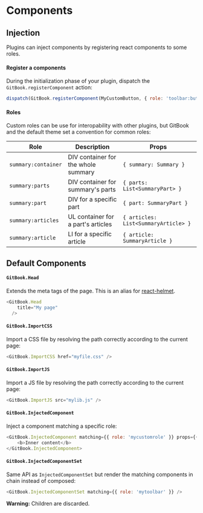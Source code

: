 # Components


## Injection

Plugins can inject components by registering react components to some roles.

#### Register a components

During the initialization phase of your plugin, dispatch the `GitBook.registerComponent` action:

```js
dispatch(GitBook.registerComponent(MyCustomButton, { role: 'toolbar:buttons:left' }));
```

#### Roles

Custom roles can be use for interopability with other plugins, but GitBook and the default theme set a convention for common roles:

| Role | Description | Props |
| ---- | ----------- | ----- |
| `summary:container` | DIV container for the whole summary | `{ summary: Summary }` |
| `summary:parts` | DIV container for summary's parts | `{ parts: List<SummaryPart> }` |
| `summary:part` | DIV for a specific part | `{ part: SummaryPart }` |
| `summary:articles` | UL container for a part's articles | `{ articles: List<SummaryArticle> }` |
| `summary:article` | LI for a specific article | `{ article: SummaryArticle }` |

## Default Components

#### `GitBook.Head`

Extends the meta tags of the page. This is an alias for [react-helmet](https://github.com/nfl/react-helmet).

```js
<GitBook.Head
    title="My page"
  />
```

#### `GitBook.ImportCSS`

Import a CSS file by resolving the path correctly according to the current page:

```js
<GitBook.ImportCSS href="myfile.css" />
```

#### `GitBook.ImportJS`

Import a JS file by resolving the path correctly according to the current page:

```js
<GitBook.ImportJS src="mylib.js" />
```

#### `GitBook.InjectedComponent`

Inject a component matching a specific role:

```js
<GitBook.InjectedComponent matching={{ role: 'mycustomrole' }} props={{ someProp: 1 }}>
    <b>Inner content</b>
</GitBook.InjectedComponent>
```

#### `GitBook.InjectedComponentSet`

Same API as `InjectedComponentSet` but render the matching components in chain instead of composed:

```js
<GitBook.InjectedComponentSet matching={{ role: 'mytoolbar' }} />
```

**Warning:** Children are discarded.
